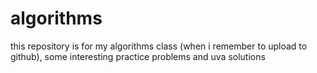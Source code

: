 # algorithms

this repository is for my algorithms class (when i remember to upload to github), some interesting practice problems and uva solutions
